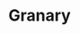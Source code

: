 ---
codehost: https://github.com/https://github.com/snarfed/granary
logohandle: granaryio
sort: granaryio
title: Granary
website: https://granary.io/
---